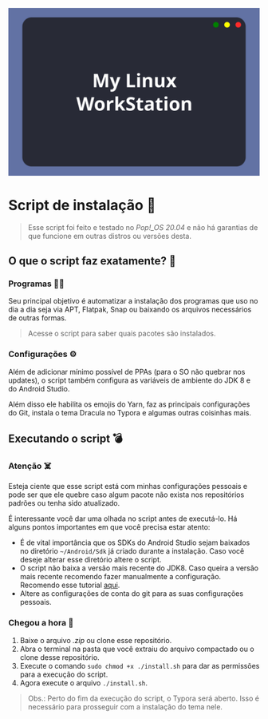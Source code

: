 ![Linux Dev WorkStation](./readme-images/capa.svg)

# Script de instalação :scroll:

> Esse script foi feito e testado no *Pop!_OS 20.04* e não há garantias de que funcione em outras distros ou versões desta.

## O que o script faz exatamente? :thinking:

### Programas :technologist:

Seu principal objetivo é automatizar a instalação dos programas que uso no dia a dia seja via APT, Flatpak, Snap ou baixando os arquivos necessários de outras formas.

> Acesse o script para saber quais pacotes são instalados.

### Configurações :gear:

Além de adicionar mínimo possível de PPAs (para o SO não quebrar nos updates), o script também configura as variáveis de ambiente do JDK 8 e do Android Studio.

Além disso ele habilita os emojis do Yarn, faz as principais configurações do Git, instala o tema Dracula no Typora e algumas outras coisinhas mais.

## Executando o script :bomb:

### Atenção :skull_and_crossbones:

Esteja ciente que esse script está com minhas configurações pessoais e pode ser que ele quebre caso algum pacote não exista nos repositórios padrões ou tenha sido atualizado.

É interessante você dar uma olhada no script antes de executá-lo. Há alguns pontos importantes em que você precisa estar atento:

* É de vital importância que os SDKs do Android Studio sejam baixados no diretório `~/Android/Sdk` já criado durante a instalação. Caso você deseje alterar esse diretório altere o script.
* O script não baixa a versão mais recente do JDK8. Caso queira a versão mais recente recomendo fazer manualmente a configuração. Recomendo esse tutorial [aqui](https://www.javahelps.com/2015/03/install-oracle-jdk-in-ubuntu.html).
* Altere as configurações de conta do git para as suas configurações pessoais.

### Chegou a hora :robot:

1. Baixe o arquivo *.zip* ou clone esse repositório.
2. Abra o terminal na pasta que você extraiu do arquivo compactado ou o clone desse repositório.
3. Execute o comando `sudo chmod +x ./install.sh` para dar as permissões para a execução do script.
4. Agora execute o arquivo `./install.sh`.

> Obs.: Perto do fim da execução do script, o Typora será aberto. Isso é necessário para prosseguir com a instalação do tema nele.